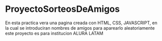# ProyectoSorteosDeAmigos
En esta practica vera una pagina creada con HTML, CSS, JAVASCRIPT, en la cual se introduciran nombres de amigos para aparearlo aleatoriamente este proyecto es para institucion ALURA LATAM
